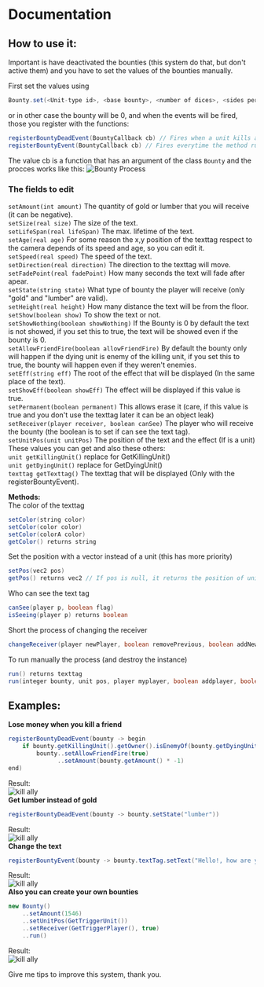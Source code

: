 # Documentation

## How to use it:

Important is have deactivated the bounties (this system do that, but don't active them) and you have to set the values of the bounties manually.

First set the values using
```java
Bounty.set(<Unit-type id>, <base bounty>, <number of dices>, <sides per dice>)
```
or in other case the bounty will be 0, and when the events will be fired, those you register with the functions:
```java
registerBountyDeadEvent(BountyCallback cb) // Fires when a unit kills another
registerBountyEvent(BountyCallback cb) // Fires everytime the method run (explained later) is fired without problems
```
The value cb is a function that has an argument of the class ```Bounty``` and the procces works like this:
![Bounty Process](https://www.hiveworkshop.com/attachments/1642297398419-png.393388/)
### The fields to edit
`setAmount(int amount)` The quantity of gold or lumber that you will receive (it can be negative).
<br />`setSize(real size)` The size of the text.
<br />`setLifeSpan(real lifeSpan)` The max. lifetime of the text.
<br />`setAge(real age)` For some reason the x,y position of the texttag respect to the camera depends of its speed and age, so you can edit it.
<br />`setSpeed(real speed)` The speed of the text.
<br />`setDirection(real direction)` The direction to the texttag will move.
<br />`setFadePoint(real fadePoint)` How many seconds the text will fade after apear.
<br />`setState(string state)` What type of bounty the player will receive (only "gold" and "lumber" are valid).
<br />`setHeight(real height)` How many distance the text will be from the floor.
<br />`setShow(boolean show)` To show the text or not.
<br />`setShowNothing(boolean showNothing)` If the Bounty is 0 by default the text is not showed, if you set this to true, the text will be showed even if the bounty is 0.
<br />`setAllowFriendFire(boolean allowFriendFire)` By default the bounty only will happen if the dying unit is enemy of the killing unit, if you set this to true, the bounty will happen even if they weren't enemies.
<br />`setEff(string eff)` The root of the effect that will be displayed (In the same place of the text).
<br />`setShowEff(boolean showEff)` The effect will be displayed if this value is true.
<br />`setPermanent(boolean permanent)` This allows erase it (care, if this value is true and you don't use the texttag later it can be an object leak)
<br />`setReceiver(player receiver, boolean canSee)` The player who will receive the bounty (the boolean is to set if can see the text tag).
<br />`setUnitPos(unit unitPos)` The position of the text and the effect (If is a unit)
These values you can get and also these others:
<br />`unit getKillingUnit()` replace for GetKillingUnit()
<br />`unit getDyingUnit()` replace for GetDyingUnit()
<br />`texttag getTexttag()` The texttag that will be displayed (Only with the registerBountyEvent).

**Methods:**<br />
The color of the texttag
```java
setColor(string color)
setColor(color color)
setColor(colorA color)
getColor() returns string
```
Set the position with a vector instead of a unit (this has more priority)
```java
setPos(vec2 pos)
getPos() returns vec2 // If pos is null, it returns the position of unitPos
```
Who can see the text tag
```java
canSee(player p, boolean flag)
isSeeing(player p) returns boolean
```
Short the process of changing the receiver
```java
changeReceiver(player newPlayer, boolean removePrevious, boolean addNew)
```
To run manually the process (and destroy the instance)
```java
run() returns texttag
run(integer bounty, unit pos, player myplayer, boolean addplayer, boolean perm) returns texttag
```

## Examples:
**Lose money when you kill a friend**
```java
registerBountyDeadEvent(bounty -> begin
    if bounty.getKillingUnit().getOwner().isEnemyOf(bounty.getDyingUnit().getOwner())
        bounty..setAllowFriendFire(true)
              ..setAmount(bounty.getAmount() * -1)
end)
```
Result:<br />
![kill ally](https://www.hiveworkshop.com/attachments/1642298492574-png.393389/)<br />
**Get lumber instead of gold**
```java
registerBountyDeadEvent(bounty -> bounty.setState("lumber"))
```
Result:<br />
![kill ally](https://www.hiveworkshop.com/attachments/1642298922564-png.393392/)<br />
**Change the text**
```java
registerBountyEvent(bounty -> bounty.textTag.setText("Hello!, how are you?", 10))
```
Result:<br />
![kill ally](https://www.hiveworkshop.com/attachments/1642298749666-png.393390/)<br />
**Also you can create your own bounties**
``` java
new Bounty()
    ..setAmount(1546)
    ..setUnitPos(GetTriggerUnit())
    ..setReceiver(GetTriggerPlayer(), true)
    ..run()
```
Result:<br />
![kill ally](https://www.hiveworkshop.com/attachments/1642298855233-png.393391/)<br />

Give me tips to improve this system, thank you.
